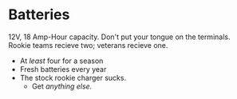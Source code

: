 # Batteries

12V, 18 Amp-Hour capacity. Don't put your tongue on the terminals.  
Rookie teams recieve two; veterans recieve one.

* At *least* four for a season
* Fresh batteries every year
* The stock rookie charger sucks.
  * Get *anything else.*
